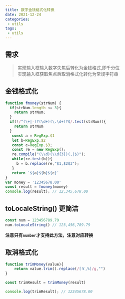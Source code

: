 ```yaml
---
title: 数字金钱格式化转换
date: 2021-12-24
categories:
 - utils
tags:
 - utils
---
```


## 需求
>实现输入框输入数字失焦后转化为金钱格式,即千分位\
>实现输入框获取焦点后取消格式化转化为常规字符串

## 金钱格式化

```js
function fmoney(strNum) {
  if(strNum.length <= 3){
    return strNum;
  }
  if(!/^(\+|-)?(\d+)(\.\d+)?$/.test(strNum)){
    return strNum
  }
   const a = RegExp.$1
   let b=RegExp.$2
   const c=RegExp.$3;
   const re = new RegExp();
   re.compile("(\\d)(\\d{3})(,|$)");
   while(re.test(b)){
     b = b.replace(re,"$1,$2$3");
   }
   return `${a}${b}${c}`
}
var money = '12345678.00'
const result = fmoney(money) 
console.log(result); // 12,345,678.00

```

## toLocaleString() 更简洁

```js
const num = 123456789.79
num.toLocaleString() // 123,456,789.79

```

**注意只有`number`才支持此方法，注意对应转换**

## 取消格式化

```js
function trimMoney(value){
    return value.trim().replace(/[￥,%]/g,"")
}

const trimResult = trimMoney(result)

console.log(trimResult); // 12345678.00
```
<Valine/>
